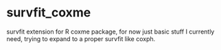 # survfit_coxme
survfit extension for R coxme package, for now just basic stuff I currently need, trying to expand to a proper survfit like coxph.
